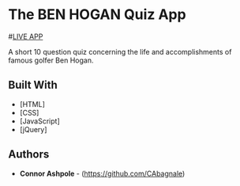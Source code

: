 # The BEN HOGAN Quiz App
#[LIVE APP](https://cabagnale.github.io/BenHoganQuizApp/)

A short 10 question quiz concerning the life and accomplishments of famous golfer Ben Hogan.

## Built With

* [HTML]
* [CSS]
* [JavaScript]
* [jQuery]

## Authors

* **Connor Ashpole** - (https://github.com/CAbagnale)
